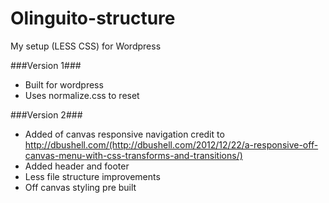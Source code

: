 Olinguito-structure
===================

My setup (LESS CSS) for Wordpress 

###Version 1###

- Built for wordpress
- Uses normalize.css to reset 

###Version 2###

- Added of canvas responsive navigation credit to http://dbushell.com/(http://dbushell.com/2012/12/22/a-responsive-off-canvas-menu-with-css-transforms-and-transitions/)
- Added header and footer 
- Less file structure improvements
- Off canvas styling pre built